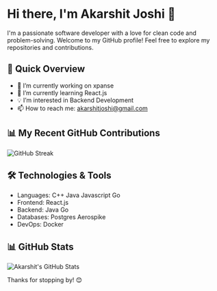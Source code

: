 # Hi there, I'm Akarshit Joshi 👋

I'm a passionate software developer with a love for clean code and problem-solving. Welcome to my GitHub profile! Feel free to explore my repositories and contributions.




## 🚀 Quick Overview

- 🔭 I’m currently working on xpanse
- 🌱 I’m currently learning React.js
- 💡 I’m interested in Backend Development
- 📫 How to reach me: akarshitjoshi@gmail.com

<!-- GITHUB CONTRIBUTION SECTION -->
## 📊 My Recent GitHub Contributions

![GitHub Streak](https://github-readme-streak-stats.herokuapp.com/?user=AKARSHITJOSHI)



## 🛠️ Technologies & Tools

- Languages: C++ Java Javascript Go
- Frontend: React.js
- Backend: Java Go
- Databases: Postgres Aerospike
- DevOps: Docker

## 📊 GitHub Stats

![Akarshit's GitHub Stats](https://github-readme-stats.vercel.app/api?username=AKARSHITJOSHI&show_icons=true&count_private=true&hide=contribs,prs)



Thanks for stopping by! 😊
